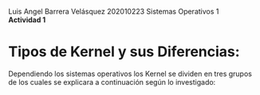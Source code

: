 Luis Angel Barrera Velásquez		202010223
Sistemas Operativos 1	
**Actividad 1**


# Tipos de Kernel y sus Diferencias:

Dependiendo los sistemas operativos los Kernel se dividen en tres grupos de los cuales se explicara a continuación según lo investigado:
